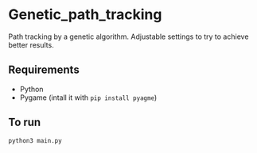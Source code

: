 # Genetic_path_tracking
Path tracking by a genetic algorithm. Adjustable settings to try to achieve better results.

## Requirements
* Python
* Pygame (intall it with ```pip install pyagme```)

## To run

```python3 main.py```
